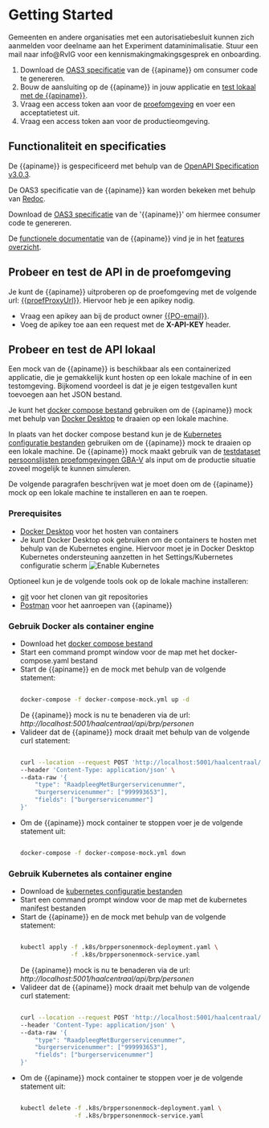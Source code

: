 # Getting Started

Gemeenten en andere organisaties met een autorisatiebesluit kunnen zich aanmelden voor deelname aan het Experiment dataminimalisatie. Stuur een mail naar info@RvIG voor een kennismakingmakingsgesprek en onboarding.

1. Download de [OAS3 specificatie]({{mainBranchUrl}}/specificatie/resolved/openapi.yaml) van de {{apiname}} om consumer code te genereren.
2. Bouw de aansluiting op de {{apiname}} in jouw applicatie en [test lokaal met de {{apiname}}](./how-tos/lokaal-testen). 
3. Vraag een access token aan voor de [proefomgeving](./how-tos/testen-op-de-proefomgeving) en voer een acceptatietest uit.
4. Vraag een access token aan voor de productieomgeving.

## Functionaliteit en specificaties

De {{apiname}} is gespecificeerd met behulp van de [OpenAPI Specification v3.0.3](https://spec.openapis.org/oas/v3.0.3).

De OAS3 specificatie van de {{apiname}} kan worden bekeken met behulp van [Redoc](./redoc).

Download de [OAS3 specificatie]({{mainBranchUrl}}/specificatie/genereervariant/openapi.yaml) van de '{{apiname}}' om hiermee consumer code te genereren.

De [functionele documentatie](./features-overzicht) van de {{apiname}} vind je in het [features overzicht](./features-overzicht).

## Probeer en test de API in de proefomgeving

Je kunt de {{apiname}} uitproberen op de proefomgeving met de volgende url: [{{proefProxyUrl}}]({{proefProxyUrl}}). Hiervoor heb je een apikey nodig.

- Vraag een apikey aan bij de product owner [{{PO-email}}](mailto:{{PO-email}}). 
- Voeg de apikey toe aan een request met de __X-API-KEY__ header.

## Probeer en test de API lokaal

Een mock van de {{apiname}} is beschikbaar als een containerized applicatie, die je gemakkelijk kunt hosten op een lokale machine of in een testomgeving. Bijkomend voordeel is dat je je eigen testgevallen kunt toevoegen aan het JSON bestand.

Je kunt het [docker compose bestand]({{mainBranchUrl}}/docker-compose-mock.yml) gebruiken om de {{apiname}} mock met behulp van [Docker Desktop](https://www.docker.com/products/docker-desktop) te draaien op een lokale machine.

In plaats van het docker compose bestand kun je de [Kubernetes configuratie bestanden]({{devBranchUrl}}/.k8s) gebruiken om de {{apiname}} mock te draaien op een lokale machine. De {{apiname}} mock maakt gebruik van de [testdataset persoonslijsten proefomgevingen GBA-V](https://www.rvig.nl/media/288) als input om de productie situatie zoveel mogelijk te kunnen simuleren.

De volgende paragrafen beschrijven wat je moet doen om de {{apiname}} mock op een lokale machine te installeren en aan te roepen.

### Prerequisites

- [Docker Desktop](https://www.docker.com/products/docker-desktop) voor het hosten van containers
- Je kunt Docker Desktop ook gebruiken om de containers te hosten met behulp van de Kubernetes engine. Hiervoor moet je in Docker Desktop Kubernetes ondersteuning aanzetten in het Settings/Kubernetes configuratie scherm ![Enable Kubernetes](../img/docker-desktop-enable-k8s.png)

Optioneel kun je de volgende tools ook op de lokale machine installeren:

- [git](https://git-scm.com/downloads) voor het clonen van git repositories
- [Postman](https://www.postman.com/downloads/) voor het aanroepen van {{apiname}}


### Gebruik Docker als container engine

- Download het [docker compose bestand]({{mainBranchUrl}}/docker-compose.yml)
- Start een command prompt window voor de map met het docker-compose.yaml bestand
- Start de {{apiname}} en de mock met behulp van de volgende statement:
  ```sh

  docker-compose -f docker-compose-mock.yml up -d

  ```
  De {{apiname}} mock is nu te benaderen via de url: *http://localhost:5001/haalcentraal/api/brp/personen*
- Valideer dat de {{apiname}} mock draait met behulp van de volgende curl statement:
  ```sh

  curl --location --request POST 'http://localhost:5001/haalcentraal/api/brp/personen' \
  --header 'Content-Type: application/json' \
  --data-raw '{
      "type": "RaadpleegMetBurgerservicenummer",
      "burgerservicenummer": ["999993653"],
      "fields": ["burgerservicenummer"]
  }'

  ```
- Om de {{apiname}} mock container te stoppen voer je de volgende statement uit:
  ```sh

  docker-compose -f docker-compose-mock.yml down

  ```

### Gebruik Kubernetes als container engine

- Download de [kubernetes configuratie bestanden]({{devBranchUrl}}/.k8s)
- Start een command prompt window voor de map met de kubernetes manifest bestanden
- Start de {{apiname}} en de mock met behulp van de volgende statement:
  ```sh

  kubectl apply -f .k8s/brppersonenmock-deployment.yaml \
                -f .k8s/brppersonenmock-service.yaml 

  ```
  De {{apiname}} mock is nu te benaderen via de url: *http://localhost:5001/haalcentraal/api/brp/personen*
- Valideer dat de {{apiname}} mock draait met behulp van de volgende curl statement:
  ```sh

  curl --location --request POST 'http://localhost:5001/haalcentraal/api/brp/personen' \
  --header 'Content-Type: application/json' \
  --data-raw '{
      "type": "RaadpleegMetBurgerservicenummer",
      "burgerservicenummer": ["999993653"],
      "fields": ["burgerservicenummer"]
  }'

  ```
- Om de {{apiname}} mock container te stoppen voer je de volgende statement uit:
  ```sh

  kubectl delete -f .k8s/brppersonenmock-deployment.yaml \
                 -f .k8s/brppersonenmock-service.yaml 

  ```
